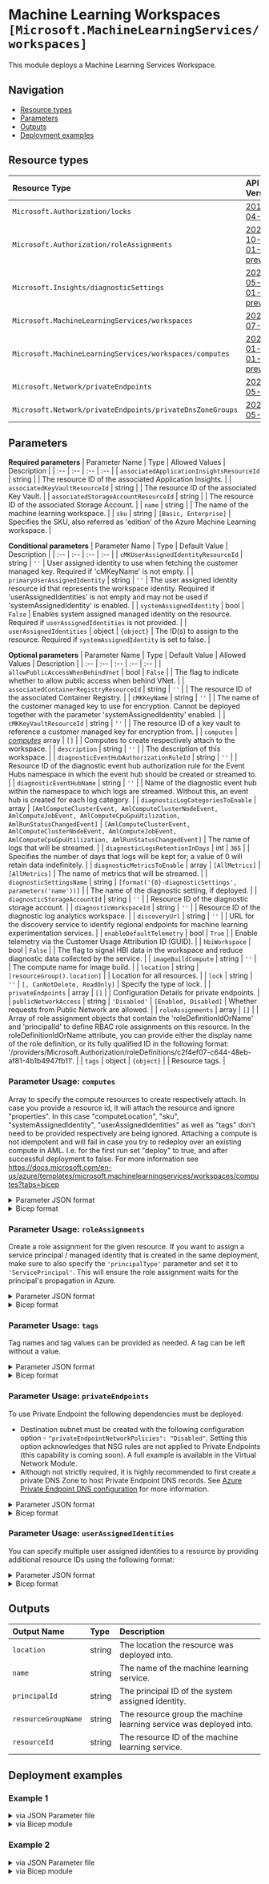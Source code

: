 # Machine Learning Workspaces `[Microsoft.MachineLearningServices/workspaces]`

This module deploys a Machine Learning Services Workspace.

## Navigation

- [Resource types](#Resource-types)
- [Parameters](#Parameters)
- [Outputs](#Outputs)
- [Deployment examples](#Deployment-examples)

## Resource types

| Resource Type | API Version |
| :-- | :-- |
| `Microsoft.Authorization/locks` | [2017-04-01](https://docs.microsoft.com/en-us/azure/templates/Microsoft.Authorization/2017-04-01/locks) |
| `Microsoft.Authorization/roleAssignments` | [2020-10-01-preview](https://docs.microsoft.com/en-us/azure/templates/Microsoft.Authorization/2020-10-01-preview/roleAssignments) |
| `Microsoft.Insights/diagnosticSettings` | [2021-05-01-preview](https://docs.microsoft.com/en-us/azure/templates/Microsoft.Insights/2021-05-01-preview/diagnosticSettings) |
| `Microsoft.MachineLearningServices/workspaces` | [2021-07-01](https://docs.microsoft.com/en-us/azure/templates/Microsoft.MachineLearningServices/2021-07-01/workspaces) |
| `Microsoft.MachineLearningServices/workspaces/computes` | [2022-01-01-preview](https://docs.microsoft.com/en-us/azure/templates/Microsoft.MachineLearningServices/2022-01-01-preview/workspaces/computes) |
| `Microsoft.Network/privateEndpoints` | [2021-05-01](https://docs.microsoft.com/en-us/azure/templates/Microsoft.Network/2021-05-01/privateEndpoints) |
| `Microsoft.Network/privateEndpoints/privateDnsZoneGroups` | [2021-05-01](https://docs.microsoft.com/en-us/azure/templates/Microsoft.Network/2021-05-01/privateEndpoints/privateDnsZoneGroups) |

## Parameters

**Required parameters**
| Parameter Name | Type | Allowed Values | Description |
| :-- | :-- | :-- | :-- |
| `associatedApplicationInsightsResourceId` | string |  | The resource ID of the associated Application Insights. |
| `associatedKeyVaultResourceId` | string |  | The resource ID of the associated Key Vault. |
| `associatedStorageAccountResourceId` | string |  | The resource ID of the associated Storage Account. |
| `name` | string |  | The name of the machine learning workspace. |
| `sku` | string | `[Basic, Enterprise]` | Specifies the SKU, also referred as 'edition' of the Azure Machine Learning workspace. |

**Conditional parameters**
| Parameter Name | Type | Default Value | Description |
| :-- | :-- | :-- | :-- |
| `cMKUserAssignedIdentityResourceId` | string | `''` | User assigned identity to use when fetching the customer managed key. Required if 'cMKeyName' is not empty. |
| `primaryUserAssignedIdentity` | string | `''` | The user assigned identity resource id that represents the workspace identity. Required if 'userAssignedIdentities' is not empty and may not be used if 'systemAssignedIdentity' is enabled. |
| `systemAssignedIdentity` | bool | `False` | Enables system assigned managed identity on the resource. Required if `userAssignedIdentities` is not provided. |
| `userAssignedIdentities` | object | `{object}` | The ID(s) to assign to the resource. Required if `systemAssignedIdentity` is set to false. |

**Optional parameters**
| Parameter Name | Type | Default Value | Allowed Values | Description |
| :-- | :-- | :-- | :-- | :-- |
| `allowPublicAccessWhenBehindVnet` | bool | `False` |  | The flag to indicate whether to allow public access when behind VNet. |
| `associatedContainerRegistryResourceId` | string | `''` |  | The resource ID of the associated Container Registry. |
| `cMKKeyName` | string | `''` |  | The name of the customer managed key to use for encryption. Cannot be deployed together with the parameter 'systemAssignedIdentity' enabled. |
| `cMKKeyVaultResourceId` | string | `''` |  | The resource ID of a key vault to reference a customer managed key for encryption from. |
| `computes` | _[computes](computes/readme.md)_ array | `[]` |  | Computes to create respectively attach to the workspace. |
| `description` | string | `''` |  | The description of this workspace. |
| `diagnosticEventHubAuthorizationRuleId` | string | `''` |  | Resource ID of the diagnostic event hub authorization rule for the Event Hubs namespace in which the event hub should be created or streamed to. |
| `diagnosticEventHubName` | string | `''` |  | Name of the diagnostic event hub within the namespace to which logs are streamed. Without this, an event hub is created for each log category. |
| `diagnosticLogCategoriesToEnable` | array | `[AmlComputeClusterEvent, AmlComputeClusterNodeEvent, AmlComputeJobEvent, AmlComputeCpuGpuUtilization, AmlRunStatusChangedEvent]` | `[AmlComputeClusterEvent, AmlComputeClusterNodeEvent, AmlComputeJobEvent, AmlComputeCpuGpuUtilization, AmlRunStatusChangedEvent]` | The name of logs that will be streamed. |
| `diagnosticLogsRetentionInDays` | int | `365` |  | Specifies the number of days that logs will be kept for; a value of 0 will retain data indefinitely. |
| `diagnosticMetricsToEnable` | array | `[AllMetrics]` | `[AllMetrics]` | The name of metrics that will be streamed. |
| `diagnosticSettingsName` | string | `[format('{0}-diagnosticSettings', parameters('name'))]` |  | The name of the diagnostic setting, if deployed. |
| `diagnosticStorageAccountId` | string | `''` |  | Resource ID of the diagnostic storage account. |
| `diagnosticWorkspaceId` | string | `''` |  | Resource ID of the diagnostic log analytics workspace. |
| `discoveryUrl` | string | `''` |  | URL for the discovery service to identify regional endpoints for machine learning experimentation services. |
| `enableDefaultTelemetry` | bool | `True` |  | Enable telemetry via the Customer Usage Attribution ID (GUID). |
| `hbiWorkspace` | bool | `False` |  | The flag to signal HBI data in the workspace and reduce diagnostic data collected by the service. |
| `imageBuildCompute` | string | `''` |  | The compute name for image build. |
| `location` | string | `[resourceGroup().location]` |  | Location for all resources. |
| `lock` | string | `''` | `[, CanNotDelete, ReadOnly]` | Specify the type of lock. |
| `privateEndpoints` | array | `[]` |  | Configuration Details for private endpoints. |
| `publicNetworkAccess` | string | `'Disabled'` | `[Enabled, Disabled]` | Whether requests from Public Network are allowed. |
| `roleAssignments` | array | `[]` |  | Array of role assignment objects that contain the 'roleDefinitionIdOrName' and 'principalId' to define RBAC role assignments on this resource. In the roleDefinitionIdOrName attribute, you can provide either the display name of the role definition, or its fully qualified ID in the following format: '/providers/Microsoft.Authorization/roleDefinitions/c2f4ef07-c644-48eb-af81-4b1b4947fb11'. |
| `tags` | object | `{object}` |  | Resource tags. |


### Parameter Usage: `computes`

Array to specify the compute resources to create respectively attach.
In case you provide a resource id, it will attach the resource and ignore "properties". In this case "computeLocation", "sku", "systemAssignedIdentity", "userAssignedIdentities" as well as "tags" don't need to be provided respectively are being ignored.
Attaching a compute is not idempotent and will fail in case you try to redeploy over an existing compute in AML. I.e. for the first run set "deploy" to true, and after successful deployment to false.
For more information see https://docs.microsoft.com/en-us/azure/templates/microsoft.machinelearningservices/workspaces/computes?tabs=bicep

<details>

<summary>Parameter JSON format</summary>

```json
"computes": {
    "value": [
        // Attach existing resources
        {
            "name": "DefaultAKS",
            "location": "westeurope",
            "description": "Default AKS Cluster",
            "disableLocalAuth": false,
            "deployCompute": true,
            "computeType": "AKS",
            "resourceId": "/subscriptions/<<subscriptionId>>/resourceGroups/validation-rg/providers/Microsoft.ContainerService/managedClusters/xxx"
        },
        // Create new compute resource
        {
            "name": "DefaultCPU",
            "location": "westeurope",
            "computeLocation": "westeurope",
            "sku": "Basic",
            "systemAssignedIdentity": true,
            "userAssignedIdentities": {
                "/subscriptions/<<subscriptionId>>/resourcegroups/validation-rg/providers/Microsoft.ManagedIdentity/userAssignedIdentities/adp-<<namePrefix>>-az-msi-x-001": {}
            },
            "description": "Default CPU Cluster",
            "disableLocalAuth": false,
            "computeType": "AmlCompute",
            "properties": {
                "enableNodePublicIp": true,
                "isolatedNetwork": false,
                "osType": "Linux",
                "remoteLoginPortPublicAccess": "Disabled",
                "scaleSettings": {
                    "maxNodeCount": 3,
                    "minNodeCount": 0,
                    "nodeIdleTimeBeforeScaleDown": "PT5M"
                },
                "vmPriority": "Dedicated",
                "vmSize": "STANDARD_DS11_V2"
            }
        }
    ]
}
```

</details>

<details>

<summary>Bicep format</summary>

```bicep
computes: [
    // Attach existing resources
    {
        name: 'DefaultAKS'
        location: 'westeurope'
        description: 'Default AKS Cluster'
        disableLocalAuth: false
        deployCompute: true
        computeType: 'AKS'
        resourceId: '/subscriptions/<<subscriptionId>>/resourceGroups/validation-rg/providers/Microsoft.ContainerService/managedClusters/xxx'
    }
    // Create new compute resource
    {
        name: 'DefaultCPU'
        location: 'westeurope'
        computeLocation: 'westeurope'
        sku: 'Basic'
        systemAssignedIdentity: true
        userAssignedIdentities: {
            '/subscriptions/<<subscriptionId>>/resourcegroups/validation-rg/providers/Microsoft.ManagedIdentity/userAssignedIdentities/adp-<<namePrefix>>-az-msi-x-001': {}
        }
        description: 'Default CPU Cluster'
        disableLocalAuth: false
        computeType: 'AmlCompute'
        properties: {
            enableNodePublicIp: true
            isolatedNetwork: false
            osType: 'Linux'
            remoteLoginPortPublicAccess: 'Disabled'
            scaleSettings: {
                maxNodeCount: 3
                minNodeCount: 0
                nodeIdleTimeBeforeScaleDown: 'PT5M'
            }
            vmPriority: 'Dedicated'
            vmSize: 'STANDARD_DS11_V2'
        }
    }
]
```

</details>
<p>

### Parameter Usage: `roleAssignments`

Create a role assignment for the given resource. If you want to assign a service principal / managed identity that is created in the same deployment, make sure to also specify the `'principalType'` parameter and set it to `'ServicePrincipal'`. This will ensure the role assignment waits for the principal's propagation in Azure.

<details>

<summary>Parameter JSON format</summary>

```json
"roleAssignments": {
    "value": [
        {
            "roleDefinitionIdOrName": "Reader",
            "description": "Reader Role Assignment",
            "principalIds": [
                "12345678-1234-1234-1234-123456789012", // object 1
                "78945612-1234-1234-1234-123456789012" // object 2
            ]
        },
        {
            "roleDefinitionIdOrName": "/providers/Microsoft.Authorization/roleDefinitions/c2f4ef07-c644-48eb-af81-4b1b4947fb11",
            "principalIds": [
                "12345678-1234-1234-1234-123456789012" // object 1
            ],
            "principalType": "ServicePrincipal"
        }
    ]
}
```

</details>

<details>

<summary>Bicep format</summary>

```bicep
roleAssignments: [
    {
        roleDefinitionIdOrName: 'Reader'
        description: 'Reader Role Assignment'
        principalIds: [
            '12345678-1234-1234-1234-123456789012' // object 1
            '78945612-1234-1234-1234-123456789012' // object 2
        ]
    }
    {
        roleDefinitionIdOrName: '/providers/Microsoft.Authorization/roleDefinitions/c2f4ef07-c644-48eb-af81-4b1b4947fb11'
        principalIds: [
            '12345678-1234-1234-1234-123456789012' // object 1
        ]
        principalType: 'ServicePrincipal'
    }
]
```

</details>
<p>

### Parameter Usage: `tags`

Tag names and tag values can be provided as needed. A tag can be left without a value.

<details>

<summary>Parameter JSON format</summary>

```json
"tags": {
    "value": {
        "Environment": "Non-Prod",
        "Contact": "test.user@testcompany.com",
        "PurchaseOrder": "1234",
        "CostCenter": "7890",
        "ServiceName": "DeploymentValidation",
        "Role": "DeploymentValidation"
    }
}
```

</details>

<details>

<summary>Bicep format</summary>

```bicep
tags: {
    Environment: 'Non-Prod'
    Contact: 'test.user@testcompany.com'
    PurchaseOrder: '1234'
    CostCenter: '7890'
    ServiceName: 'DeploymentValidation'
    Role: 'DeploymentValidation'
}
```

</details>
<p>

### Parameter Usage: `privateEndpoints`

To use Private Endpoint the following dependencies must be deployed:

- Destination subnet must be created with the following configuration option - `"privateEndpointNetworkPolicies": "Disabled"`.  Setting this option acknowledges that NSG rules are not applied to Private Endpoints (this capability is coming soon). A full example is available in the Virtual Network Module.
- Although not strictly required, it is highly recommended to first create a private DNS Zone to host Private Endpoint DNS records. See [Azure Private Endpoint DNS configuration](https://docs.microsoft.com/en-us/azure/private-link/private-endpoint-dns) for more information.

<details>

<summary>Parameter JSON format</summary>

```json
"privateEndpoints": {
    "value": [
        // Example showing all available fields
        {
            "name": "sxx-az-pe", // Optional: Name will be automatically generated if one is not provided here
            "subnetResourceId": "/subscriptions/<<subscriptionId>>/resourceGroups/validation-rg/providers/Microsoft.Network/virtualNetworks/sxx-az-vnet-x-001/subnets/sxx-az-subnet-x-001",
            "service": "<<serviceName>>", // e.g. vault, registry, file, blob, queue, table etc.
            "privateDnsZoneResourceIds": [ // Optional: No DNS record will be created if a private DNS zone Resource ID is not specified
                "/subscriptions/<<subscriptionId>>/resourceGroups/validation-rg/providers/Microsoft.Network/privateDnsZones/privatelink.blob.core.windows.net"
            ],
            "customDnsConfigs": [ // Optional
                {
                    "fqdn": "customname.test.local",
                    "ipAddresses": [
                        "10.10.10.10"
                    ]
                }
            ]
        },
        // Example showing only mandatory fields
        {
            "subnetResourceId": "/subscriptions/<<subscriptionId>>/resourceGroups/validation-rg/providers/Microsoft.Network/virtualNetworks/sxx-az-vnet-x-001/subnets/sxx-az-subnet-x-001",
            "service": "<<serviceName>>" // e.g. vault, registry, file, blob, queue, table etc.
        }
    ]
}
```

</details>

<details>

<summary>Bicep format</summary>

```bicep
privateEndpoints:  [
    // Example showing all available fields
    {
        name: 'sxx-az-pe' // Optional: Name will be automatically generated if one is not provided here
        subnetResourceId: '/subscriptions/<<subscriptionId>>/resourceGroups/validation-rg/providers/Microsoft.Network/virtualNetworks/sxx-az-vnet-x-001/subnets/sxx-az-subnet-x-001'
        service: '<<serviceName>>' // e.g. vault registry file blob queue table etc.
        privateDnsZoneResourceIds: [ // Optional: No DNS record will be created if a private DNS zone Resource ID is not specified
            '/subscriptions/<<subscriptionId>>/resourceGroups/validation-rg/providers/Microsoft.Network/privateDnsZones/privatelink.blob.core.windows.net'
        ]
        // Optional
        customDnsConfigs: [
            {
                fqdn: 'customname.test.local'
                ipAddresses: [
                    '10.10.10.10'
                ]
            }
        ]
    }
    // Example showing only mandatory fields
    {
        subnetResourceId: '/subscriptions/<<subscriptionId>>/resourceGroups/validation-rg/providers/Microsoft.Network/virtualNetworks/sxx-az-vnet-x-001/subnets/sxx-az-subnet-x-001'
        service: '<<serviceName>>' // e.g. vault registry file blob queue table etc.
    }
]
```

</details>
<p>

### Parameter Usage: `userAssignedIdentities`

You can specify multiple user assigned identities to a resource by providing additional resource IDs using the following format:

<details>

<summary>Parameter JSON format</summary>

```json
"userAssignedIdentities": {
    "value": {
        "/subscriptions/12345678-1234-1234-1234-123456789012/resourcegroups/validation-rg/providers/Microsoft.ManagedIdentity/userAssignedIdentities/adp-sxx-az-msi-x-001": {},
        "/subscriptions/12345678-1234-1234-1234-123456789012/resourcegroups/validation-rg/providers/Microsoft.ManagedIdentity/userAssignedIdentities/adp-sxx-az-msi-x-002": {}
    }
}
```

</details>

<details>

<summary>Bicep format</summary>

```bicep
userAssignedIdentities: {
    '/subscriptions/12345678-1234-1234-1234-123456789012/resourcegroups/validation-rg/providers/Microsoft.ManagedIdentity/userAssignedIdentities/adp-sxx-az-msi-x-001': {}
    '/subscriptions/12345678-1234-1234-1234-123456789012/resourcegroups/validation-rg/providers/Microsoft.ManagedIdentity/userAssignedIdentities/adp-sxx-az-msi-x-002': {}
}
```

</details>
<p>

## Outputs

| Output Name | Type | Description |
| :-- | :-- | :-- |
| `location` | string | The location the resource was deployed into. |
| `name` | string | The name of the machine learning service. |
| `principalId` | string | The principal ID of the system assigned identity. |
| `resourceGroupName` | string | The resource group the machine learning service was deployed into. |
| `resourceId` | string | The resource ID of the machine learning service. |

## Deployment examples

<h3>Example 1</h3>

<details>

<summary>via JSON Parameter file</summary>

```json
{
    "$schema": "https://schema.management.azure.com/schemas/2019-04-01/deploymentParameters.json#",
    "contentVersion": "1.0.0.0",
    "parameters": {
        "name": {
            "value": "<<namePrefix>>-az-mls-min-001"
        },
        "sku": {
            "value": "Basic"
        },
        "associatedStorageAccountResourceId": {
            "value": "/subscriptions/<<subscriptionId>>/resourceGroups/validation-rg/providers/Microsoft.Storage/storageAccounts/adp<<namePrefix>>azsax001"
        },
        "associatedKeyVaultResourceId": {
            "value": "/subscriptions/<<subscriptionId>>/resourceGroups/validation-rg/providers/Microsoft.KeyVault/vaults/adp-<<namePrefix>>-az-kv-x-001"
        },
        "associatedApplicationInsightsResourceId": {
            "value": "/subscriptions/<<subscriptionId>>/resourceGroups/validation-rg/providers/Microsoft.Insights/components/adp-<<namePrefix>>-az-appi-x-001"
        },
        "systemAssignedIdentity": {
            "value": true
        }
    }
}

```

</details>

<details>

<summary>via Bicep module</summary>

```bicep
module workspaces './Microsoft.MachineLearningServices/workspaces/deploy.bicep' = {
  name: '${uniqueString(deployment().name)}-workspaces'
  params: {
    name: '<<namePrefix>>-az-mls-min-001'
    sku: 'Basic'
    associatedStorageAccountResourceId: '/subscriptions/<<subscriptionId>>/resourceGroups/validation-rg/providers/Microsoft.Storage/storageAccounts/adp<<namePrefix>>azsax001'
    associatedKeyVaultResourceId: '/subscriptions/<<subscriptionId>>/resourceGroups/validation-rg/providers/Microsoft.KeyVault/vaults/adp-<<namePrefix>>-az-kv-x-001'
    associatedApplicationInsightsResourceId: '/subscriptions/<<subscriptionId>>/resourceGroups/validation-rg/providers/Microsoft.Insights/components/adp-<<namePrefix>>-az-appi-x-001'
    systemAssignedIdentity: true
  }
}
```

</details>
<p>

<h3>Example 2</h3>

<details>

<summary>via JSON Parameter file</summary>

```json
{
    "$schema": "https://schema.management.azure.com/schemas/2019-04-01/deploymentParameters.json#",
    "contentVersion": "1.0.0.0",
    "parameters": {
        "name": {
            "value": "<<namePrefix>>-az-mls-x-001"
        },
        "lock": {
            "value": "CanNotDelete"
        },
        "sku": {
            "value": "Basic"
        },
        "associatedStorageAccountResourceId": {
            "value": "/subscriptions/<<subscriptionId>>/resourceGroups/validation-rg/providers/Microsoft.Storage/storageAccounts/adp<<namePrefix>>azsax001"
        },
        "associatedKeyVaultResourceId": {
            "value": "/subscriptions/<<subscriptionId>>/resourceGroups/validation-rg/providers/Microsoft.KeyVault/vaults/adp-<<namePrefix>>-az-kv-x-001"
        },
        "associatedApplicationInsightsResourceId": {
            "value": "/subscriptions/<<subscriptionId>>/resourceGroups/validation-rg/providers/Microsoft.Insights/components/adp-<<namePrefix>>-az-appi-x-001"
        },
        "systemAssignedIdentity": {
            "value": false // Must be false if `primaryUserAssignedIdentity` is provided
        },
        "userAssignedIdentities": {
            "value": {
                "/subscriptions/<<subscriptionId>>/resourcegroups/validation-rg/providers/Microsoft.ManagedIdentity/userAssignedIdentities/adp-<<namePrefix>>-az-msi-x-001": {}
            }
        },
        "description": {
            "value": "The cake is a lie."
        },
        "discoveryUrl": {
            "value": "http://example.com"
        },
        "cMKUserAssignedIdentityResourceId": {
            "value": "/subscriptions/<<subscriptionId>>/resourcegroups/validation-rg/providers/Microsoft.ManagedIdentity/userAssignedIdentities/adp-<<namePrefix>>-az-msi-x-001"
        },
        "cMKKeyName": {
            "value": "keyEncryptionKey"
        },
        "cMKKeyVaultResourceId": {
            "value": "/subscriptions/<<subscriptionId>>/resourceGroups/validation-rg/providers/Microsoft.KeyVault/vaults/adp-carml-az-kv-nopr-002"
        },
        "imageBuildCompute": {
            "value": "testcompute"
        },
        "publicNetworkAccess": {
            "value": "Enabled"
        },
        "primaryUserAssignedIdentity": {
            "value": "/subscriptions/<<subscriptionId>>/resourcegroups/validation-rg/providers/Microsoft.ManagedIdentity/userAssignedIdentities/adp-<<namePrefix>>-az-msi-x-001"
        },
        "computes": {
            "value": [
                {
                    "name": "DefaultCPU",
                    "location": "westeurope",
                    "computeLocation": "westeurope",
                    "sku": "Basic",
                    "systemAssignedIdentity": false,
                    "userAssignedIdentities": {
                        "/subscriptions/<<subscriptionId>>/resourcegroups/validation-rg/providers/Microsoft.ManagedIdentity/userAssignedIdentities/adp-<<namePrefix>>-az-msi-x-001": {}
                    },
                    "description": "Default CPU Cluster",
                    "disableLocalAuth": false,
                    "computeType": "AmlCompute",
                    "properties": {
                        "enableNodePublicIp": true,
                        "isolatedNetwork": false,
                        "osType": "Linux",
                        "remoteLoginPortPublicAccess": "Disabled",
                        "scaleSettings": {
                            "maxNodeCount": 3,
                            "minNodeCount": 0,
                            "nodeIdleTimeBeforeScaleDown": "PT5M"
                        },
                        "vmPriority": "Dedicated",
                        "vmSize": "STANDARD_DS11_V2"
                    }
                }
            ]
        },
        "roleAssignments": {
            "value": [
                {
                    "roleDefinitionIdOrName": "Reader",
                    "principalIds": [
                        "<<deploymentSpId>>"
                    ]
                }
            ]
        },
        "diagnosticLogsRetentionInDays": {
            "value": 7
        },
        "diagnosticStorageAccountId": {
            "value": "/subscriptions/<<subscriptionId>>/resourceGroups/validation-rg/providers/Microsoft.Storage/storageAccounts/adp<<namePrefix>>azsax001"
        },
        "diagnosticWorkspaceId": {
            "value": "/subscriptions/<<subscriptionId>>/resourcegroups/validation-rg/providers/microsoft.operationalinsights/workspaces/adp-<<namePrefix>>-az-law-x-001"
        },
        "diagnosticEventHubAuthorizationRuleId": {
            "value": "/subscriptions/<<subscriptionId>>/resourceGroups/validation-rg/providers/Microsoft.EventHub/namespaces/adp-<<namePrefix>>-az-evhns-x-001/AuthorizationRules/RootManageSharedAccessKey"
        },
        "diagnosticEventHubName": {
            "value": "adp-<<namePrefix>>-az-evh-x-001"
        },
        "privateEndpoints": {
            "value": [
                {
                    "subnetResourceId": "/subscriptions/<<subscriptionId>>/resourceGroups/validation-rg/providers/Microsoft.Network/virtualNetworks/adp-<<namePrefix>>-az-vnet-x-001/subnets/<<namePrefix>>-az-subnet-x-005-privateEndpoints",
                    "service": "amlworkspace"
                }
            ]
        }
    }
}

```

</details>

<details>

<summary>via Bicep module</summary>

```bicep
module workspaces './Microsoft.MachineLearningServices/workspaces/deploy.bicep' = {
  name: '${uniqueString(deployment().name)}-workspaces'
  params: {
    name: '<<namePrefix>>-az-mls-x-001'
    lock: 'CanNotDelete'
    sku: 'Basic'
    associatedStorageAccountResourceId: '/subscriptions/<<subscriptionId>>/resourceGroups/validation-rg/providers/Microsoft.Storage/storageAccounts/adp<<namePrefix>>azsax001'
    associatedKeyVaultResourceId: '/subscriptions/<<subscriptionId>>/resourceGroups/validation-rg/providers/Microsoft.KeyVault/vaults/adp-<<namePrefix>>-az-kv-x-001'
    associatedApplicationInsightsResourceId: '/subscriptions/<<subscriptionId>>/resourceGroups/validation-rg/providers/Microsoft.Insights/components/adp-<<namePrefix>>-az-appi-x-001'
    systemAssignedIdentity: false
    userAssignedIdentities: {
      '/subscriptions/<<subscriptionId>>/resourcegroups/validation-rg/providers/Microsoft.ManagedIdentity/userAssignedIdentities/adp-<<namePrefix>>-az-msi-x-001': {}
    }
    description: 'The cake is a lie.'
    discoveryUrl: 'http://example.com'
    cMKUserAssignedIdentityResourceId: '/subscriptions/<<subscriptionId>>/resourcegroups/validation-rg/providers/Microsoft.ManagedIdentity/userAssignedIdentities/adp-<<namePrefix>>-az-msi-x-001'
    cMKKeyName: 'keyEncryptionKey'
    cMKKeyVaultResourceId: '/subscriptions/<<subscriptionId>>/resourceGroups/validation-rg/providers/Microsoft.KeyVault/vaults/adp-carml-az-kv-nopr-002'
    imageBuildCompute: 'testcompute'
    publicNetworkAccess: 'Enabled'
    primaryUserAssignedIdentity: '/subscriptions/<<subscriptionId>>/resourcegroups/validation-rg/providers/Microsoft.ManagedIdentity/userAssignedIdentities/adp-<<namePrefix>>-az-msi-x-001'
    computes: [
      {
        name: 'DefaultCPU'
        location: 'westeurope'
        computeLocation: 'westeurope'
        sku: 'Basic'
        systemAssignedIdentity: false
        userAssignedIdentities: {
          '/subscriptions/<<subscriptionId>>/resourcegroups/validation-rg/providers/Microsoft.ManagedIdentity/userAssignedIdentities/adp-<<namePrefix>>-az-msi-x-001': {}
        }
        description: 'Default CPU Cluster'
        disableLocalAuth: false
        computeType: 'AmlCompute'
        properties: {
          enableNodePublicIp: true
          isolatedNetwork: false
          osType: 'Linux'
          remoteLoginPortPublicAccess: 'Disabled'
          scaleSettings: {
            maxNodeCount: 3
            minNodeCount: 0
            nodeIdleTimeBeforeScaleDown: 'PT5M'
          }
          vmPriority: 'Dedicated'
          vmSize: 'STANDARD_DS11_V2'
        }
      }
    ]
    roleAssignments: [
      {
        roleDefinitionIdOrName: 'Reader'
        principalIds: [
          '<<deploymentSpId>>'
        ]
      }
    ]
    diagnosticLogsRetentionInDays: 7
    diagnosticStorageAccountId: '/subscriptions/<<subscriptionId>>/resourceGroups/validation-rg/providers/Microsoft.Storage/storageAccounts/adp<<namePrefix>>azsax001'
    diagnosticWorkspaceId: '/subscriptions/<<subscriptionId>>/resourcegroups/validation-rg/providers/microsoft.operationalinsights/workspaces/adp-<<namePrefix>>-az-law-x-001'
    diagnosticEventHubAuthorizationRuleId: '/subscriptions/<<subscriptionId>>/resourceGroups/validation-rg/providers/Microsoft.EventHub/namespaces/adp-<<namePrefix>>-az-evhns-x-001/AuthorizationRules/RootManageSharedAccessKey'
    diagnosticEventHubName: 'adp-<<namePrefix>>-az-evh-x-001'
    privateEndpoints: [
      {
        subnetResourceId: '/subscriptions/<<subscriptionId>>/resourceGroups/validation-rg/providers/Microsoft.Network/virtualNetworks/adp-<<namePrefix>>-az-vnet-x-001/subnets/<<namePrefix>>-az-subnet-x-005-privateEndpoints'
        service: 'amlworkspace'
      }
    ]
  }
}
```

</details>
<p>
